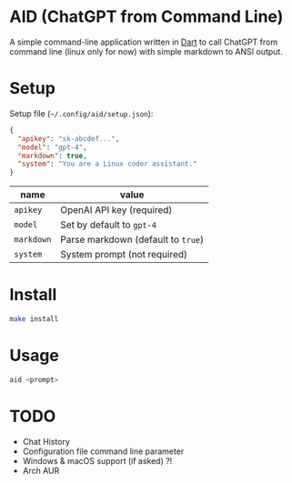 # AID (ChatGPT from Command Line)

A simple command-line application written in [Dart](https://dart.dev/) to call ChatGPT from command line (linux only for now) with simple markdown to ANSI output.

# Setup

Setup file (`~/.config/aid/setup.json`):
```json
{
  "apikey": "sk-abcdef...",
  "model": "gpt-4",
  "markdown": true,
  "system": "You are a Linux coder assistant."
}
```

| name       | value                              |
|------------|------------------------------------|
| `apikey`   | OpenAI API key (required)          |
| `model`    | Set by default to `gpt-4`          |
| `markdown` | Parse markdown (default to `true`) |
| `system`   | System prompt (not required)       |

# Install

```bash
make install
```

# Usage

```bash
aid <prompt>
```

# TODO

- Chat History
- Configuration file command line parameter
- Windows & macOS support (if asked) ?!
- Arch AUR

